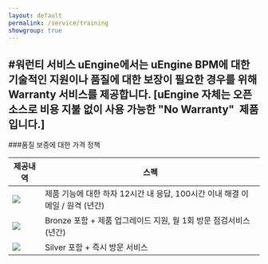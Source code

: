 ```yaml
---
layout: default
permalink: /service/training
showgroup: true
---
```


#워런티 서비스
uEngine에서는 uEngine BPM에 대한 기술적인 지원이나 품질에 대한 보장이 필요한 경우를 위해 Warranty 서비스를 제공합니다.
[uEngine 자체는 오픈소스로 비용 지불 없이 사용 가능한 "No Warranty"  제품입니다.]  
---  
###품질 보증에 대한 가격 정책  

| 제공내역 | 스펙                                                                         |
|----------|------------------------------------------------------------------------------|
|<img src="http://uengine.org/html/images/service/medal1.gif">| 제품 기능에 대한 하자 12시간 내 응답, 100시간 이내 해결 이메일 / 원격 (년간) |
|<img src="http://uengine.org/html/images/service/medal2.gif">| Bronze 포함 + 제품 업그레이드 지원, 월 1회 방문 점검서비스 (년간)            |
|<img src="http://uengine.org/html/images/service/medal3.gif">| Silver 포함 + 즉시 방문 서비스                                               |
